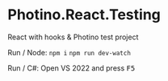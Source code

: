 # Photino.React.Testing
React with hooks &amp; Photino test project

Run / Node:
`npm i`
`npm run dev-watch`

Run / C#:
Open VS 2022 and press <kbd>F5</kbd>
